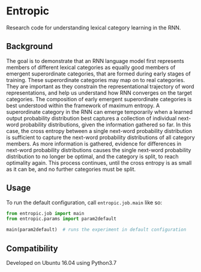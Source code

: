 # Entropic

Research code for understanding lexical category learning in the RNN.

## Background

The goal is to demonstrate that an RNN language model first represents members of different lexical categories as equally good members of emergent superordinate categories,
that are formed during early stages of training.
These superordinate categories may map on to real categories.
They are important as they constrain the representational trajectory of word representations, and help us understand how RNN converges on the target categories.
The composition of early emergent superordinate categories is best understood within the framework of maximum entropy. 
A superordinate category in the RNN can emerge temporarily when a learned output probability distribution best captures a collection of individual next-word probability distributions,
 given the information gathered so far.
In this case, the cross entropy between a single next-word probability distribution is sufficient to capture the next-word probability distributions of all category members. 
As more information is gathered, evidence for differences in next-word probability distributions causes the single next-word probability distribution to no longer be optimal, and the category is split,
to reach optimality again.
This process continues, until the cross entropy is as small as it can be, and no further categories must be split.   

## Usage

To run the default configuration, call `entropic.job.main` like so:

```python
from entropic.job import main
from entropic.params import param2default

main(param2default)  # runs the experiment in default configuration
```

## Compatibility

Developed on Ubuntu 16.04 using Python3.7
